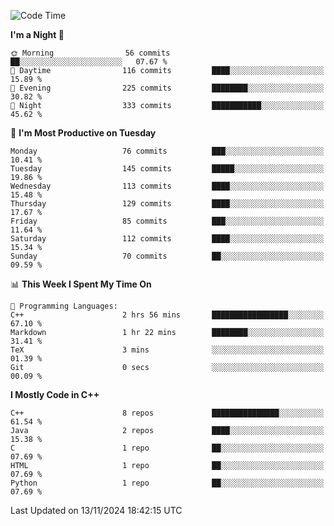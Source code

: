 <!--START_SECTION:waka-->
![Code Time](http://img.shields.io/badge/Code%20Time-171%20hrs%201%20min-blue)

**I'm a Night 🦉** 

```text
🌞 Morning                56 commits          ██░░░░░░░░░░░░░░░░░░░░░░░   07.67 % 
🌆 Daytime                116 commits         ████░░░░░░░░░░░░░░░░░░░░░   15.89 % 
🌃 Evening                225 commits         ████████░░░░░░░░░░░░░░░░░   30.82 % 
🌙 Night                  333 commits         ███████████░░░░░░░░░░░░░░   45.62 % 
```
📅 **I'm Most Productive on Tuesday** 

```text
Monday                   76 commits          ███░░░░░░░░░░░░░░░░░░░░░░   10.41 % 
Tuesday                  145 commits         █████░░░░░░░░░░░░░░░░░░░░   19.86 % 
Wednesday                113 commits         ████░░░░░░░░░░░░░░░░░░░░░   15.48 % 
Thursday                 129 commits         ████░░░░░░░░░░░░░░░░░░░░░   17.67 % 
Friday                   85 commits          ███░░░░░░░░░░░░░░░░░░░░░░   11.64 % 
Saturday                 112 commits         ████░░░░░░░░░░░░░░░░░░░░░   15.34 % 
Sunday                   70 commits          ██░░░░░░░░░░░░░░░░░░░░░░░   09.59 % 
```


📊 **This Week I Spent My Time On** 

```text
💬 Programming Languages: 
C++                      2 hrs 56 mins       █████████████████░░░░░░░░   67.10 % 
Markdown                 1 hr 22 mins        ████████░░░░░░░░░░░░░░░░░   31.41 % 
TeX                      3 mins              ░░░░░░░░░░░░░░░░░░░░░░░░░   01.39 % 
Git                      0 secs              ░░░░░░░░░░░░░░░░░░░░░░░░░   00.09 % 
```

**I Mostly Code in C++** 

```text
C++                      8 repos             ███████████████░░░░░░░░░░   61.54 % 
Java                     2 repos             ████░░░░░░░░░░░░░░░░░░░░░   15.38 % 
C                        1 repo              ██░░░░░░░░░░░░░░░░░░░░░░░   07.69 % 
HTML                     1 repo              ██░░░░░░░░░░░░░░░░░░░░░░░   07.69 % 
Python                   1 repo              ██░░░░░░░░░░░░░░░░░░░░░░░   07.69 % 
```




 Last Updated on 13/11/2024 18:42:15 UTC
<!--END_SECTION:waka-->
